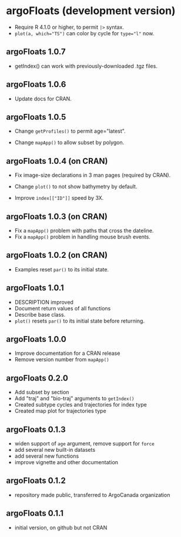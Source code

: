 # argoFloats (development version)

* Require R 4.1.0 or higher, to permit `|>` syntax.
* `plot(a, which="TS")` can color by cycle for `type="l"` now.

## argoFloats 1.0.7

* getIndex() can work with previously-downloaded .tgz files.

## argoFloats 1.0.6

* Update docs for CRAN.

## argoFloats 1.0.5

* Change `getProfiles()` to permit age="latest".

* Change `mapApp()` to allow subset by polygon. 

## argoFloats 1.0.4 (on CRAN)

* Fix image-size declarations in 3 man pages (required by CRAN).

* Change `plot()` to not show bathymetry by default.

* Improve `index[["ID"]]` speed by 3X.

## argoFloats 1.0.3 (on CRAN)

* Fix a `mapApp()` problem with paths that cross the dateline.
* Fix a `mapApp()` problem in handling mouse brush events.

## argoFloats 1.0.2 (on CRAN)

* Examples reset `par()` to its initial state.

## argoFloats 1.0.1

* DESCRIPTION improved
* Document return values of all functions
* Describe base class.
* `plot()` resets `par()` to its initial state before returning.

## argoFloats 1.0.0

* Improve documentation for a CRAN release
* Remove version number from `mapApp()`

## argoFloats 0.2.0

* Add subset by section
* Add "traj" and "bio-traj" arguments to `getIndex()`
* Created subtype cycles and trajectories for index type
* Created map plot for trajectories type

## argoFloats 0.1.3

* widen support of `age` argument, remove support for `force`
* add several new built-in datasets
* add several new functions
* improve vignette and other documentation

## argoFloats 0.1.2

* repository made public, transferred to ArgoCanada organization

## argoFloats 0.1.1

* initial version, on github but not CRAN

